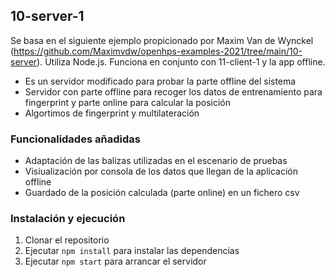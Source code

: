 ## 10-server-1
Se basa en el siguiente ejemplo propicionado por Maxim Van de Wynckel (https://github.com/Maximvdw/openhps-examples-2021/tree/main/10-server).
Utiliza Node.js. Funciona en conjunto con 11-client-1 y la app offline.

- Es un servidor modificado para probar la parte offline del sistema
- Servidor con parte offline para recoger los datos de entrenamiento para fingerprint y parte online para calcular la posición
- Algortimos de fingerprint y multilateración

### Funcionalidades añadidas
- Adaptación de las balizas utilizadas en el escenario de pruebas
- Visiualización por consola de los datos que llegan de la aplicación offline
- Guardado de la posición calculada (parte online) en un fichero csv

### Instalación y ejecución
1. Clonar el repositorio
2. Ejecutar `npm install` para instalar las dependencias
3. Ejecutar `npm start` para arrancar el servidor
